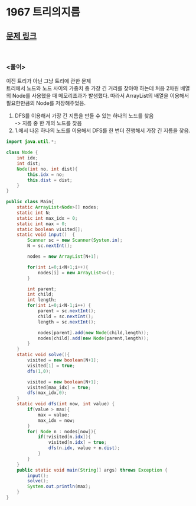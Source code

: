 # 1967 트리의지름

## [문제 링크](https://www.acmicpc.net/problem/1967)

<br/>

### <풀이>
이진 트리가 아닌 그냥 트리에 관한 문제<br>
트리에서 노드와 노드 사이의 가중치 중 가장 긴 거리를 찾아야 하는데 처음 2차원 배열의 Node를 사용했을 때 메모리초과가 발생했다. 따라서 ArrayList의 배열을 이용해서 필요한만큼의 Node를 저장해주었음.

1. DFS를 이용해서 가장 긴 지름을 만들 수 있는 하나의 노드를 찾음<br>
 -> 지름 중 한 개의 노드를 찾음
2. 1.에서 나온 하나의 노드를 이용해서 DFS를 한 번더 진행해서 가장 긴 지름을 찾음. 
```JAVA
import java.util.*;

class Node {
    int idx;
    int dist;
    Node(int no, int dist){
        this.idx = no;
        this.dist = dist;
    }
}

public class Main{
    static ArrayList<Node>[] nodes;
    static int N;
    static int max_idx = 0;
    static int max = 0;
    static boolean visited[];
    static void input()  {
        Scanner sc = new Scanner(System.in);
        N = sc.nextInt();

        nodes = new ArrayList[N+1];

        for(int i=0;i<N+1;i++){
            nodes[i] = new ArrayList<>();
        }

        int parent;
        int child;
        int length;
        for(int i=0;i<N-1;i++) {
            parent = sc.nextInt();
            child = sc.nextInt();
            length = sc.nextInt();

            nodes[parent].add(new Node(child,length));
            nodes[child].add(new Node(parent,length));
        }
    }
    static void solve(){
        visited = new boolean[N+1];
        visited[1] = true;
        dfs(1,0);

        visited = new boolean[N+1];
        visited[max_idx] = true;
        dfs(max_idx,0);
    }
    static void dfs(int now, int value) {
        if(value > max){
            max = value;
            max_idx = now;
        }
        for( Node n : nodes[now]){
            if(!visited[n.idx]){
                visited[n.idx] = true;
                dfs(n.idx, value + n.dist);
            }
        }
    }
    public static void main(String[] args) throws Exception {
        input();
        solve();
        System.out.println(max);
    }
}
```
